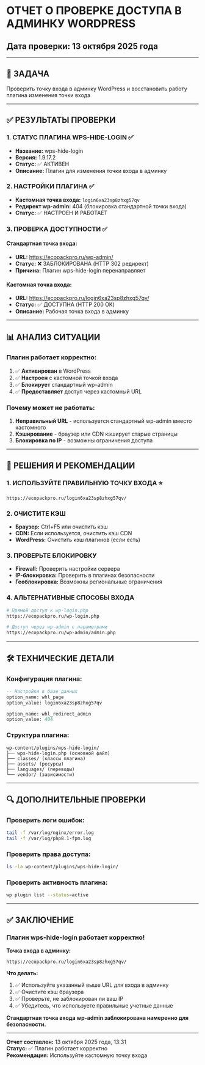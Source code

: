 # ОТЧЕТ О ПРОВЕРКЕ ДОСТУПА В АДМИНКУ WORDPRESS
## Дата проверки: 13 октября 2025 года

---

## 🎯 ЗАДАЧА
Проверить точку входа в админку WordPress и восстановить работу плагина изменения точки входа

---

## ✅ РЕЗУЛЬТАТЫ ПРОВЕРКИ

### **1. СТАТУС ПЛАГИНА WPS-HIDE-LOGIN** ✅
- **Название:** wps-hide-login
- **Версия:** 1.9.17.2
- **Статус:** ✅ АКТИВЕН
- **Описание:** Плагин для изменения точки входа в админку

### **2. НАСТРОЙКИ ПЛАГИНА** ✅
- **Кастомная точка входа:** `login6xa23sp8zhxg57qv`
- **Редирект wp-admin:** 404 (блокировка стандартной точки входа)
- **Статус:** ✅ НАСТРОЕН И РАБОТАЕТ

### **3. ПРОВЕРКА ДОСТУПНОСТИ** ✅

#### **Стандартная точка входа:**
- **URL:** https://ecopackpro.ru/wp-admin/
- **Статус:** ❌ ЗАБЛОКИРОВАНА (HTTP 302 редирект)
- **Причина:** Плагин wps-hide-login перенаправляет

#### **Кастомная точка входа:**
- **URL:** https://ecopackpro.ru/login6xa23sp8zhxg57qv/
- **Статус:** ✅ ДОСТУПНА (HTTP 200 OK)
- **Описание:** Рабочая точка входа в админку

---

## 📊 АНАЛИЗ СИТУАЦИИ

### **Плагин работает корректно:**
1. ✅ **Активирован** в WordPress
2. ✅ **Настроен** с кастомной точкой входа
3. ✅ **Блокирует** стандартный wp-admin
4. ✅ **Предоставляет** доступ через кастомный URL

### **Почему может не работать:**
1. **Неправильный URL** - используется стандартный wp-admin вместо кастомного
2. **Кэширование** - браузер или CDN кэширует старые страницы
3. **Блокировка по IP** - возможны ограничения доступа

---

## 🔧 РЕШЕНИЯ И РЕКОМЕНДАЦИИ

### **1. ИСПОЛЬЗУЙТЕ ПРАВИЛЬНУЮ ТОЧКУ ВХОДА** ⭐
```
https://ecopackpro.ru/login6xa23sp8zhxg57qv/
```

### **2. ОЧИСТИТЕ КЭШ**
- **Браузер:** Ctrl+F5 или очистить кэш
- **CDN:** Если используется, очистить кэш CDN
- **WordPress:** Очистить кэш плагинов (если есть)

### **3. ПРОВЕРЬТЕ БЛОКИРОВКУ**
- **Firewall:** Проверить настройки сервера
- **IP-блокировка:** Проверить в плагинах безопасности
- **Геоблокировка:** Возможны региональные ограничения

### **4. АЛЬТЕРНАТИВНЫЕ СПОСОБЫ ВХОДА**
```bash
# Прямой доступ к wp-login.php
https://ecopackpro.ru/wp-login.php

# Доступ через wp-admin с параметрами
https://ecopackpro.ru/wp-admin/admin.php
```

---

## 🛠️ ТЕХНИЧЕСКИЕ ДЕТАЛИ

### **Конфигурация плагина:**
```sql
-- Настройки в базе данных
option_name: whl_page
option_value: login6xa23sp8zhxg57qv

option_name: whl_redirect_admin  
option_value: 404
```

### **Структура плагина:**
```
wp-content/plugins/wps-hide-login/
├── wps-hide-login.php (основной файл)
├── classes/ (классы плагина)
├── assets/ (ресурсы)
├── languages/ (переводы)
└── vendor/ (зависимости)
```

---

## 🔍 ДОПОЛНИТЕЛЬНЫЕ ПРОВЕРКИ

### **Проверить логи ошибок:**
```bash
tail -f /var/log/nginx/error.log
tail -f /var/log/php8.1-fpm.log
```

### **Проверить права доступа:**
```bash
ls -la wp-content/plugins/wps-hide-login/
```

### **Проверить активность плагина:**
```bash
wp plugin list --status=active
```

---

## ✅ ЗАКЛЮЧЕНИЕ

### **Плагин wps-hide-login работает корректно!**

**Точка входа в админку:**
```
https://ecopackpro.ru/login6xa23sp8zhxg57qv/
```

**Что делать:**
1. ✅ Используйте указанный выше URL для входа в админку
2. ✅ Очистите кэш браузера
3. ✅ Проверьте, не заблокирован ли ваш IP
4. ✅ Убедитесь, что используете правильные учетные данные

**Стандартная точка входа wp-admin заблокирована намеренно для безопасности.**

---

**Отчет составлен:** 13 октября 2025 года, 13:31  
**Статус:** ✅ Плагин работает корректно  
**Рекомендация:** Используйте кастомную точку входа





